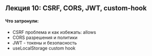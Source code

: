 ## Лекция 10: CSRF, CORS, JWT, custom-hook


#### Что затронули:

- CSRF проблема и как избежать: allows
- CORS разрешения и политики
- JWT - токены и безопасность
- useLocalStorage custom hook
